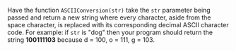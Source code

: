Have the function ```ASCIIConversion(str)``` take the ```str``` parameter being passed and return a new string where every character, aside from the space character, is replaced with its corresponding decimal ASCII character code. For example: if ```str``` is "dog" then your program should return the string **100111103** because d = 100, o = 111, g = 103.
